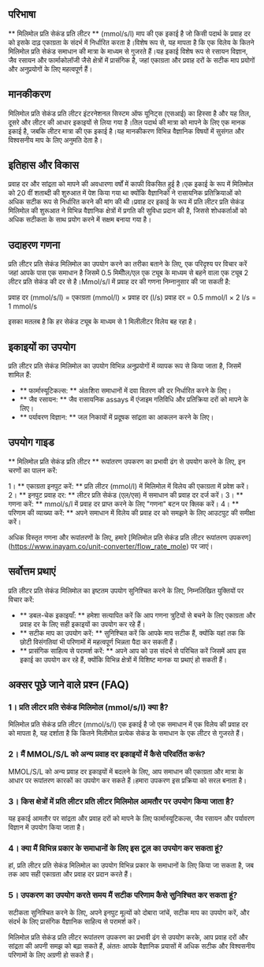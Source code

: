 ## परिभाषा

** मिलिमोल प्रति सेकंड प्रति लीटर ** (mmol/s/l) माप की एक इकाई है जो किसी पदार्थ के प्रवाह दर को इसके दाढ़ एकाग्रता के संदर्भ में निर्धारित करता है।विशेष रूप से, यह मापता है कि एक विलेय के कितने मिलिमोल प्रति सेकंड समाधान की मात्रा के माध्यम से गुजरते हैं।यह इकाई विशेष रूप से रसायन विज्ञान, जैव रसायन और फार्माकोलॉजी जैसे क्षेत्रों में प्रासंगिक है, जहां एकाग्रता और प्रवाह दरों के सटीक माप प्रयोगों और अनुप्रयोगों के लिए महत्वपूर्ण हैं।

## मानकीकरण

मिलिमोल प्रति सेकंड प्रति लीटर इंटरनेशनल सिस्टम ऑफ यूनिट्स (एसआई) का हिस्सा है और यह तिल, दूसरे और लीटर की आधार इकाइयों से लिया गया है।तिल पदार्थ की मात्रा को मापने के लिए एक मानक इकाई है, जबकि लीटर मात्रा की एक इकाई है।यह मानकीकरण विभिन्न वैज्ञानिक विषयों में सुसंगत और विश्वसनीय माप के लिए अनुमति देता है।

## इतिहास और विकास

प्रवाह दर और सांद्रता को मापने की अवधारणा वर्षों में काफी विकसित हुई है।एक इकाई के रूप में मिलिमोल को 20 वीं शताब्दी की शुरुआत में पेश किया गया था क्योंकि वैज्ञानिकों ने रासायनिक प्रतिक्रियाओं को अधिक सटीक रूप से निर्धारित करने की मांग की थी।प्रवाह दर इकाई के रूप में प्रति लीटर प्रति सेकंड मिलिमोल की शुरूआत ने विभिन्न वैज्ञानिक क्षेत्रों में प्रगति की सुविधा प्रदान की है, जिससे शोधकर्ताओं को अधिक सटीकता के साथ प्रयोग करने में सक्षम बनाया गया है।

## उदाहरण गणना

प्रति लीटर प्रति सेकंड मिलिमोल का उपयोग करने का तरीका बताने के लिए, एक परिदृश्य पर विचार करें जहां आपके पास एक समाधान है जिसमें 0.5 मिमीोल/एल एक ट्यूब के माध्यम से बहने वाला एक ट्यूब 2 लीटर प्रति सेकंड की दर से है।Mmol/s/l में प्रवाह दर की गणना निम्नानुसार की जा सकती है:

प्रवाह दर (mmol/s/l) = एकाग्रता (mmol/l) × प्रवाह दर (l/s)
प्रवाह दर = 0.5 mmol/l × 2 l/s = 1 mmol/s

इसका मतलब है कि हर सेकंड ट्यूब के माध्यम से 1 मिलीलीटर विलेय बह रहा है।

## इकाइयों का उपयोग

प्रति लीटर प्रति सेकंड मिलिमोल का उपयोग विभिन्न अनुप्रयोगों में व्यापक रूप से किया जाता है, जिसमें शामिल हैं:

- ** फार्मास्यूटिकल्स: ** अंतःशिरा समाधानों में दवा वितरण की दर निर्धारित करने के लिए।
- ** जैव रसायन: ** जैव रासायनिक assays में एंजाइम गतिविधि और प्रतिक्रिया दरों को मापने के लिए।
- ** पर्यावरण विज्ञान: ** जल निकायों में प्रदूषक सांद्रता का आकलन करने के लिए।

## उपयोग गाइड

** मिलिमोल प्रति सेकंड प्रति लीटर ** रूपांतरण उपकरण का प्रभावी ढंग से उपयोग करने के लिए, इन चरणों का पालन करें:

1। ** एकाग्रता इनपुट करें: ** प्रति लीटर (mmol/l) में मिलिमोल में विलेय की एकाग्रता में प्रवेश करें।
2। ** इनपुट प्रवाह दर: ** लीटर प्रति सेकंड (एल/एस) में समाधान की प्रवाह दर दर्ज करें।
3। ** गणना करें: ** mmol/s/l में प्रवाह दर प्राप्त करने के लिए "गणना" बटन पर क्लिक करें।
4। ** परिणाम की व्याख्या करें: ** अपने समाधान में विलेय की प्रवाह दर को समझने के लिए आउटपुट की समीक्षा करें।

अधिक विस्तृत गणना और रूपांतरणों के लिए, हमारे [मिलिमोल प्रति सेकंड प्रति लीटर रूपांतरण उपकरण] (https://www.inayam.co/unit-converter/flow_rate_mole) पर जाएं।

## सर्वोत्तम प्रथाएं

प्रति लीटर प्रति सेकंड मिलिमोल का इष्टतम उपयोग सुनिश्चित करने के लिए, निम्नलिखित युक्तियों पर विचार करें:

- ** डबल-चेक इकाइयाँ: ** हमेशा सत्यापित करें कि आप गणना त्रुटियों से बचने के लिए एकाग्रता और प्रवाह दर के लिए सही इकाइयों का उपयोग कर रहे हैं।
- ** सटीक माप का उपयोग करें: ** सुनिश्चित करें कि आपके माप सटीक हैं, क्योंकि यहां तक ​​कि छोटी विसंगतियां भी परिणामों में महत्वपूर्ण भिन्नता पैदा कर सकती हैं।
- ** प्रासंगिक साहित्य से परामर्श करें: ** अपने आप को उस संदर्भ से परिचित करें जिसमें आप इस इकाई का उपयोग कर रहे हैं, क्योंकि विभिन्न क्षेत्रों में विशिष्ट मानक या प्रथाएं हो सकती हैं।

## अक्सर पूछे जाने वाले प्रश्न (FAQ)

### 1। प्रति लीटर प्रति सेकंड मिलिमोल (mmol/s/l) क्या है?
मिलिमोल प्रति सेकंड प्रति लीटर (mmol/s/l) एक इकाई है जो एक समाधान में एक विलेय की प्रवाह दर को मापता है, यह दर्शाता है कि कितने मिलीमोल प्रत्येक सेकंड के समाधान के एक लीटर से गुजरते हैं।

### 2। मैं MMOL/S/L को अन्य प्रवाह दर इकाइयों में कैसे परिवर्तित करूं?
MMOL/S/L को अन्य प्रवाह दर इकाइयों में बदलने के लिए, आप समाधान की एकाग्रता और मात्रा के आधार पर रूपांतरण कारकों का उपयोग कर सकते हैं।हमारा उपकरण इस प्रक्रिया को सरल बनाता है।

### 3। किस क्षेत्रों में प्रति लीटर प्रति लीटर मिलिमोल आमतौर पर उपयोग किया जाता है?
यह इकाई आमतौर पर सांद्रता और प्रवाह दरों को मापने के लिए फार्मास्यूटिकल्स, जैव रसायन और पर्यावरण विज्ञान में उपयोग किया जाता है।

### 4। क्या मैं विभिन्न प्रकार के समाधानों के लिए इस टूल का उपयोग कर सकता हूं?
हां, प्रति लीटर प्रति सेकंड मिलिमोल का उपयोग विभिन्न प्रकार के समाधानों के लिए किया जा सकता है, जब तक आप सही एकाग्रता और प्रवाह दर प्रदान करते हैं।

### 5। उपकरण का उपयोग करते समय मैं सटीक परिणाम कैसे सुनिश्चित कर सकता हूं?
सटीकता सुनिश्चित करने के लिए, अपने इनपुट मूल्यों को दोबारा जांचें, सटीक माप का उपयोग करें, और संदर्भ के लिए प्रासंगिक वैज्ञानिक साहित्य से परामर्श करें।

मिलिमोल प्रति सेकंड प्रति लीटर रूपांतरण उपकरण का प्रभावी ढंग से उपयोग करके, आप प्रवाह दरों और सांद्रता की अपनी समझ को बढ़ा सकते हैं, अंततः आपके वैज्ञानिक प्रयासों में अधिक सटीक और विश्वसनीय परिणामों के लिए अग्रणी हो सकते हैं।